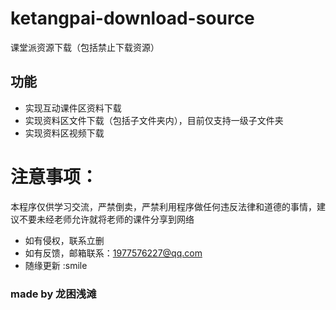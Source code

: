 # ketangpai-download-source
课堂派资源下载（包括禁止下载资源）
## 功能
- 实现互动课件区资料下载
- 实现资料区文件下载（包括子文件夹内），目前仅支持一级子文件夹
- 实现资料区视频下载
# 注意事项：
本程序仅供学习交流，严禁倒卖，严禁利用程序做任何违反法律和道德的事情，建议不要未经老师允许就将老师的课件分享到网络
- 如有侵权，联系立删
- 如有反馈，邮箱联系：1977576227@qq.com
- 随缘更新 :smile
### made by 龙困浅滩
